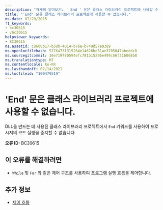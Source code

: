 ```yaml
---
description: "자세히 알아보기: ' End ' 문은 클래스 라이브러리 프로젝트에 사용할 수 없습니다."
title: "'End' 문은 클래스 라이브러리 프로젝트에 사용할 수 없습니다."
ms.date: 07/20/2015
f1_keywords:
- bc30615
- vbc30615
helpviewer_keywords:
- BC30615
ms.assetid: c8606b17-b50b-4014-b76e-b748d57e9389
ms.openlocfilehash: 52764731315264e14626be31ae3705647abeddc8
ms.sourcegitcommit: 10e719780594efc781b15295e499c66f316068b8
ms.translationtype: MT
ms.contentlocale: ko-KR
ms.lasthandoff: 02/14/2021
ms.locfileid: "100479519"
---
```

# <a name="end-statement-cannot-be-used-in-class-library-projects"></a>'End' 문은 클래스 라이브러리 프로젝트에 사용할 수 없습니다.

DLL을 만드는 데 사용된 클래스 라이브러리 프로젝트에서 `End` 키워드를 사용하여 프로시저의 코드 실행을 중지할 수 없습니다.  
  
 **오류 ID:** BC30615  
  
## <a name="to-correct-this-error"></a>이 오류를 해결하려면  
  
- `While` 및 `For` 와 같은 제어 구조를 사용하여 프로그램 실행 흐름을 제어합니다.  
  
## <a name="see-also"></a>추가 정보

- [제어 흐름](../programming-guide/language-features/control-flow/index.md)
